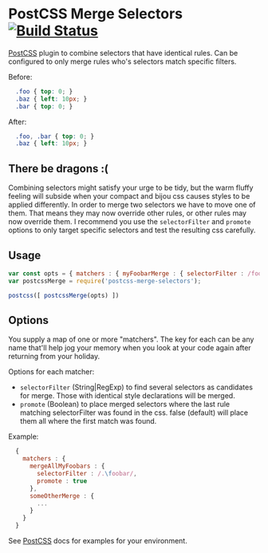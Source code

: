 # PostCSS Merge Selectors [![Build Status][ci-img]][ci]

[PostCSS] plugin to combine selectors that have identical rules. Can be configured to only merge rules who's selectors match specific filters.

[PostCSS]: https://github.com/postcss/postcss
[ci-img]:  https://travis-ci.org/georgeadamson/postcss-merge-selectors.svg
[ci]:      https://travis-ci.org/georgeadamson/postcss-merge-selectors

Before:
```css
  .foo { top: 0; }
  .baz { left: 10px; }
  .bar { top: 0; }
```

After:
```css
  .foo, .bar { top: 0; }
  .baz { left: 10px; }
```

## There be dragons :(

Combining selectors might satisfy your urge to be tidy, but the warm fluffy feeling will subside when your compact and bijou css causes styles to be applied differently. In order to merge two selectors we have to move one of them. That means they may now override other rules, or other rules may now override them. I recommend you use the `selectorFilter` and `promote` options to only target specific selectors and test the resulting css carefully.

## Usage

```js
var const opts = { matchers : { myFoobarMerge : { selectorFilter : /foo|bar/ } } };
var postcssMerge = require('postcss-merge-selectors');

postcss([ postcssMerge(opts) ])
```

## Options

You supply a map of one or more "matchers". The key for each can be any name that'll help jog your memory when you look at your code again after returning from your holiday.

Options for each matcher:
- `selectorFilter` (String|RegExp) to find several selectors as candidates for merge. Those with identical style declarations will be merged.
- `promote` (Boolean) to place merged selectors where the last rule matching selectorFilter was found in the css. false (default) will place them all where the first match was found.

Example:
```js
  {
    matchers : {
      mergeAllMyFoobars : {
        selectorFilter : /.\foobar/,
        promote : true
      },
      someOtherMerge : {
        ...
      }
    }
  }
```

See [PostCSS] docs for examples for your environment.
